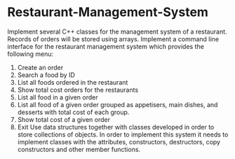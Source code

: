# Restaurant-Management-System
Implement several C++ classes for the management system of a restaurant. Records of orders will be stored using arrays.
Implement a command line interface for the restaurant management system which provides the following menu:
1. Create an order
2. Search a food by ID
3. List all foods ordered in the restaurant
4. Show total cost orders for the restaurants
5. List all food in a given order
6. List all food of a given order grouped as appetisers, main dishes, and desserts with total cost of each group.
7. Show total cost of a given order
8. Exit
Use data structures together with classes developed in order to store collections of objects.
In order to implement this system it needs to implement classes with the attributes, constructors, destructors, copy constructors and other member functions.
